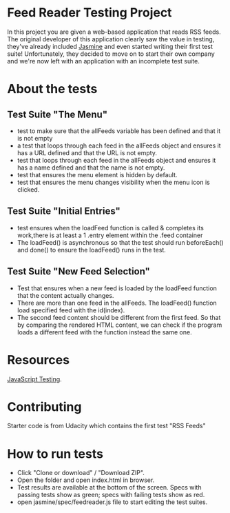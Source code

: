 # Feed Reader Testing Project

In this project you are given a web-based application that reads RSS feeds. The original developer of this application clearly saw the value in testing, they've already included [Jasmine](http://jasmine.github.io/) and even started writing their first test suite! Unfortunately, they decided to move on to start their own company and we're now left with an application with an incomplete test suite. 

# About the tests

## Test Suite "The Menu"
* test to make sure that the allFeeds variable has been defined and that it is not empty   
* a test that loops through each feed in the allFeeds object and ensures it has a URL defined and that the URL is not empty.
* test that loops through each feed in the allFeeds object and ensures it has a name defined and that the name is not empty.
* test that ensures the menu element is hidden by default.
* test that ensures the menu changes visibility when the menu icon is clicked.

## Test Suite "Initial Entries"

* test ensures when the loadFeed function is called & completes its work,there is at least a 1 .entry element within the .feed container
* The loadFeed() is asynchronous so that the test should run beforeEach() and done() to ensure the loadFeed() runs in the test. 

## Test Suite "New Feed Selection"
* Test that ensures when a new feed is loaded by the loadFeed function that the content actually changes.
* There are more than one feed in the allFeeds. The loadFeed() function load specified feed with the id(index).
* The second feed content should be different from the first feed. So that by comparing the rendered HTML content, we can check if the program loads a different feed with the function instead the same one. 

# Resources
[JavaScript Testing](https://www.udacity.com/course/javascript-testing--ud549). 

# Contributing
Starter code is from Udacity which contains the first test "RSS Feeds"

# How to run tests
* Click "Clone or download" / "Download ZIP".
* Open the folder and open index.html in browser.
* Test results are available at the bottom of the screen. Specs with passing tests show as green; specs with failing tests show as red.
* open jasmine/spec/feedreader.js file to start editing the test suites.
